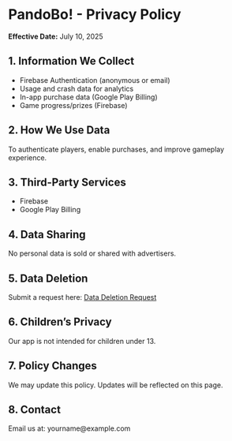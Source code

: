 </head>
<body>
  <h1>PandoBo! - Privacy Policy</h1>
  <p><strong>Effective Date:</strong> July 10, 2025</p>

  <h2>1. Information We Collect</h2>
  <ul>
    <li>Firebase Authentication (anonymous or email)</li>
    <li>Usage and crash data for analytics</li>
    <li>In-app purchase data (Google Play Billing)</li>
    <li>Game progress/prizes (Firebase)</li>
  </ul>

  <h2>2. How We Use Data</h2>
  <p>To authenticate players, enable purchases, and improve gameplay experience.</p>

  <h2>3. Third-Party Services</h2>
  <ul>
    <li>Firebase</li>
    <li>Google Play Billing</li>
  </ul>

  <h2>4. Data Sharing</h2>
  <p>No personal data is sold or shared with advertisers.</p>

  <h2>5. Data Deletion</h2>
  <p>Submit a request here: <a href="https://forms.gle/knVQYWngz8p2kiiH9">Data Deletion Request</a></p>

  <h2>6. Children’s Privacy</h2>
  <p>Our app is not intended for children under 13.</p>

  <h2>7. Policy Changes</h2>
  <p>We may update this policy. Updates will be reflected on this page.</p>

  <h2>8. Contact</h2>
  <p>Email us at: yourname@example.com</p>
</body>
</html>
